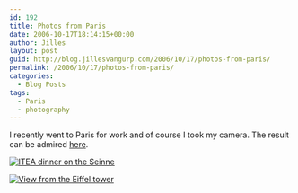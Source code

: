 ```yaml
---
id: 192
title: Photos from Paris
date: 2006-10-17T18:14:15+00:00
author: Jilles
layout: post
guid: http://blog.jillesvangurp.com/2006/10/17/photos-from-paris/
permalink: /2006/10/17/photos-from-paris/
categories:
  - Blog Posts
tags:
  - Paris
  - photography
---
```

I recently went to Paris for work and of course I took my camera. The result can be admired <a href="http://photos.jillesvangurp.com/Album/2006/2006-12%20Paris/index.html">here</a>.

<a href="http://photos.jillesvangurp.com/Album/2006/2006-12%20Paris/IMG_1175.jpg"><img alt="ITEA dinner on the Seinne" title="ITEA dinner on the Seinne" src="http://photos.jillesvangurp.com/Album/2006/2006-12%20Paris/IMG_1175.jpg" /></a>

<a href="http://photos.jillesvangurp.com/Album/2006/2006-12%20Paris/pan2.jpg"><img title="View from the Eiffel tower" alt="View from the Eiffel tower" src="http://photos.jillesvangurp.com/Album/2006/2006-12%20Paris/pan2.jpg" /></a>